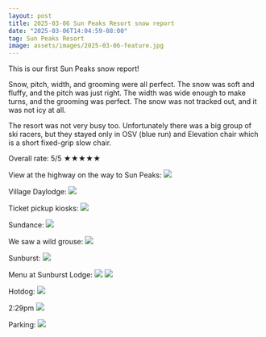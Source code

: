 ```yaml
---
layout: post
title: 2025-03-06 Sun Peaks Resort snow report
date: "2025-03-06T14:04:59-08:00"
tag: Sun Peaks Resort
image: assets/images/2025-03-06-feature.jpg
---
```


This is our first Sun Peaks snow report!

Snow, pitch, width, and grooming were all perfect. The snow was soft and fluffy, and the pitch was just right. The width was wide enough to make turns, and the grooming was perfect. The snow was not tracked out, and it was not icy at all.

The resort was not very busy too. Unfortunately there was a big group of ski racers, but they stayed only in OSV (blue run) and Elevation chair which is a short fixed-grip slow chair.

Overall rate: 5/5 ★★★★★


View at the highway on the way to Sun Peaks:
![](/assets/images/2025-03-06-view-at-the-highway-on-the-way-to-sun-peaks.jpg)

Village Daylodge:
![](/assets/images/2025-03-06-village-daylodge.jpg)

Ticket pickup kiosks:
![](/assets/images/2025-03-06-ticket-pickup-kiosks.jpg)

Sundance:
![](/assets/images/2025-03-06-sundance.jpg)

We saw a wild grouse:
![](/assets/images/2025-03-06-wild-grouse.jpg)

Sunburst:
![](/assets/images/2025-03-06-sunburce.jpg)

Menu at Sunburst Lodge:
![](/assets/images/2025-03-06-menu-at-sunburst-lodge.jpg)
![](/assets/images/2025-03-06-menu-at-sunburst-lodge-2.jpg)

Hotdog:
![](/assets/images/2025-03-06-hotdog.jpg)

2:29pm
![](/assets/images/2025-03-06-229pm.jpg)

Parking:
![](/assets/images/2025-03-06-parking.jpg)
